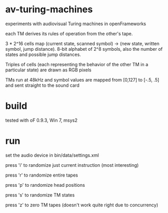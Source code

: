 # av-turing-machines
experiments with audiovisual Turing machines in openFrameworks

each TM derives its rules of operation from the other's tape.

3 * 2^16 cells map (current state, scanned symbol) -> (new state, written symbol, jump distance). 8-bit alphabet of 2^8 symbols, also the number of states and possible jump distances.

Triples of cells (each representing the behavior of the other TM in a particular state) are drawn as RGB pixels

TMs run at 48kHz and symbol values are mapped from [0,127] to [-.5, .5] and sent straight to the sound card


# build
tested with oF 0.9.3, Win 7, msys2

# run

set the audio device in bin/data/settings.xml

press 'i' to randomize just current instruction (most interesting)

press 'r' to randomize entire tapes

press 'p' to randomize head positions

press 's' to randomize TM states

press 'z' to zero TM tapes (doesn't work quite right due to concurrency)